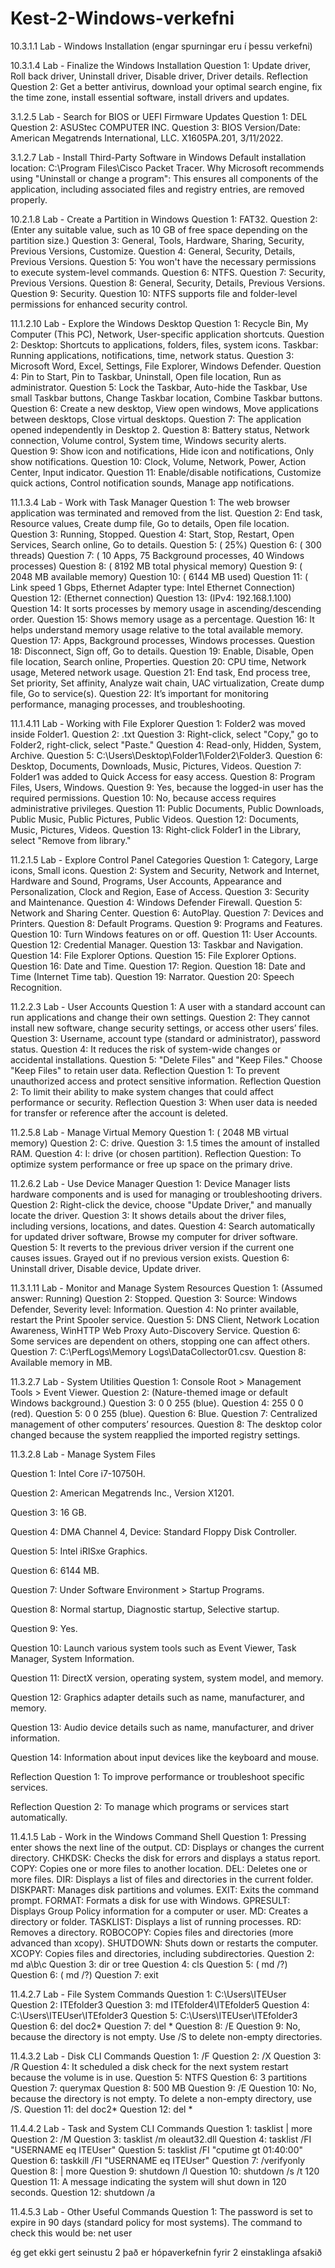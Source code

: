 # Kest-2-Windows-verkefni
10.3.1.1 Lab - Windows Installation (engar spurningar eru í þessu verkefni)

10.3.1.4 Lab - Finalize the Windows Installation
Question 1: Update driver, Roll back driver, Uninstall driver, Disable driver, Driver details.
Reflection Question 2: Get a better antivirus, download your optimal search engine, fix the time zone, install essential software, install drivers and updates.

3.1.2.5 Lab - Search for BIOS or UEFI Firmware Updates
Question 1: DEL
Question 2: ASUStec COMPUTER INC.
Question 3: BIOS Version/Date: American Megatrends International, LLC. X1605PA.201, 3/11/2022.

3.1.2.7 Lab - Install Third-Party Software in Windows
Default installation location: C:\Program Files\Cisco Packet Tracer.
Why Microsoft recommends using "Uninstall or change a program": This ensures all components of the application, including associated files and registry entries, are removed properly.

10.2.1.8 Lab - Create a Partition in Windows
Question 1: FAT32.
Question 2: (Enter any suitable value, such as 10 GB of free space depending on the partition size.)
Question 3: General, Tools, Hardware, Sharing, Security, Previous Versions, Customize.
Question 4: General, Security, Details, Previous Versions.
Question 5: You won't have the necessary permissions to execute system-level commands.
Question 6: NTFS.
Question 7: Security, Previous Versions.
Question 8: General, Security, Details, Previous Versions.
Question 9: Security.
Question 10: NTFS supports file and folder-level permissions for enhanced security control.

11.1.2.10 Lab - Explore the Windows Desktop
Question 1: Recycle Bin, My Computer (This PC), Network, User-specific application shortcuts.
Question 2: Desktop: Shortcuts to applications, folders, files, system icons. Taskbar: Running applications, notifications, time, network status.
Question 3: Microsoft Word, Excel, Settings, File Explorer, Windows Defender.
Question 4: Pin to Start, Pin to Taskbar, Uninstall, Open file location, Run as administrator.
Question 5: Lock the Taskbar, Auto-hide the Taskbar, Use small Taskbar buttons, Change Taskbar location, Combine Taskbar buttons.
Question 6: Create a new desktop, View open windows, Move applications between desktops, Close virtual desktops.
Question 7: The application opened independently in Desktop 2.
Question 8: Battery status, Network connection, Volume control, System time, Windows security alerts.
Question 9: Show icon and notifications, Hide icon and notifications, Only show notifications.
Question 10: Clock, Volume, Network, Power, Action Center, Input indicator.
Question 11: Enable/disable notifications, Customize quick actions, Control notification sounds, Manage app notifications.

11.1.3.4 Lab - Work with Task Manager
Question 1: The web browser application was terminated and removed from the list.
Question 2: End task, Resource values, Create dump file, Go to details, Open file location.
Question 3: Running, Stopped.
Question 4: Start, Stop, Restart, Open Services, Search online, Go to details.
Question 5: ( 25%)
Question 6: ( 300 threads)
Question 7: ( 10 Apps, 75 Background processes, 40 Windows processes)
Question 8: ( 8192 MB total physical memory)
Question 9: ( 2048 MB available memory)
Question 10: ( 6144 MB used)
Question 11: ( Link speed 1 Gbps, Ethernet Adapter type: Intel Ethernet Connection)
Question 12: (Ethernet connection)
Question 13: (IPv4: 192.168.1.100)
Question 14: It sorts processes by memory usage in ascending/descending order.
Question 15: Shows memory usage as a percentage.
Question 16: It helps understand memory usage relative to the total available memory.
Question 17: Apps, Background processes, Windows processes.
Question 18: Disconnect, Sign off, Go to details.
Question 19: Enable, Disable, Open file location, Search online, Properties.
Question 20: CPU time, Network usage, Metered network usage.
Question 21: End task, End process tree, Set priority, Set affinity, Analyze wait chain, UAC virtualization, Create dump file, Go to service(s).
Question 22: It’s important for monitoring performance, managing processes, and troubleshooting.

11.1.4.11 Lab - Working with File Explorer
Question 1: Folder2 was moved inside Folder1.
Question 2: .txt
Question 3: Right-click, select "Copy," go to Folder2, right-click, select "Paste."
Question 4: Read-only, Hidden, System, Archive.
Question 5: C:\Users<YourUsername>\Desktop\Folder1\Folder2\Folder3.
Question 6: Desktop, Documents, Downloads, Music, Pictures, Videos.
Question 7: Folder1 was added to Quick Access for easy access.
Question 8: Program Files, Users, Windows.
Question 9: Yes, because the logged-in user has the required permissions.
Question 10: No, because access requires administrative privileges.
Question 11: Public Documents, Public Downloads, Public Music, Public Pictures, Public Videos.
Question 12: Documents, Music, Pictures, Videos.
Question 13: Right-click Folder1 in the Library, select "Remove from library."

11.2.1.5 Lab - Explore Control Panel Categories
Question 1: Category, Large icons, Small icons.
Question 2: System and Security, Network and Internet, Hardware and Sound, Programs, User Accounts, Appearance and Personalization, Clock and Region, Ease of Access.
Question 3: Security and Maintenance.
Question 4: Windows Defender Firewall.
Question 5: Network and Sharing Center.
Question 6: AutoPlay.
Question 7: Devices and Printers.
Question 8: Default Programs.
Question 9: Programs and Features.
Question 10: Turn Windows features on or off.
Question 11: User Accounts.
Question 12: Credential Manager.
Question 13: Taskbar and Navigation.
Question 14: File Explorer Options.
Question 15: File Explorer Options.
Question 16: Date and Time.
Question 17: Region.
Question 18: Date and Time (Internet Time tab).
Question 19: Narrator.
Question 20: Speech Recognition.

11.2.2.3 Lab - User Accounts
Question 1: A user with a standard account can run applications and change their own settings.
Question 2: They cannot install new software, change security settings, or access other users’ files.
Question 3: Username, account type (standard or administrator), password status.
Question 4: It reduces the risk of system-wide changes or accidental installations.
Question 5: "Delete Files" and "Keep Files." Choose "Keep Files" to retain user data.
Reflection Question 1: To prevent unauthorized access and protect sensitive information.
Reflection Question 2: To limit their ability to make system changes that could affect performance or security.
Reflection Question 3: When user data is needed for transfer or reference after the account is deleted.

11.2.5.8 Lab - Manage Virtual Memory
Question 1: ( 2048 MB virtual memory)
Question 2: C: drive.
Question 3: 1.5 times the amount of installed RAM.
Question 4: I: drive (or chosen partition).
Reflection Question: To optimize system performance or free up space on the primary drive.

11.2.6.2 Lab - Use Device Manager
Question 1: Device Manager lists hardware components and is used for managing or troubleshooting drivers.
Question 2: Right-click the device, choose "Update Driver," and manually locate the driver.
Question 3: It shows details about the driver files, including versions, locations, and dates.
Question 4: Search automatically for updated driver software, Browse my computer for driver software.
Question 5: It reverts to the previous driver version if the current one causes issues. Grayed out if no previous version exists.
Question 6: Uninstall driver, Disable device, Update driver.

11.3.1.11 Lab - Monitor and Manage System Resources
Question 1: (Assumed answer: Running)
Question 2: Stopped.
Question 3: Source: Windows Defender, Severity level: Information.
Question 4: No printer available, restart the Print Spooler service.
Question 5: DNS Client, Network Location Awareness, WinHTTP Web Proxy Auto-Discovery Service.
Question 6: Some services are dependent on others, stopping one can affect others.
Question 7: C:\PerfLogs\Memory Logs\DataCollector01.csv.
Question 8: Available memory in MB.

11.3.2.7 Lab - System Utilities
Question 1: Console Root > Management Tools > Event Viewer.
Question 2: (Nature-themed image or default Windows background.)
Question 3: 0 0 255 (blue).
Question 4: 255 0 0 (red).
Question 5: 0 0 255 (blue).
Question 6: Blue.
Question 7: Centralized management of other computers’ resources.
Question 8: The desktop color changed because the system reapplied the imported registry settings.

11.3.2.8 Lab - Manage System Files

Question 1: Intel Core i7-10750H.

Question 2: American Megatrends Inc., Version X1201.

Question 3: 16 GB.

Question 4: DMA Channel 4, Device: Standard Floppy Disk Controller.

Question 5: Intel iRISxe Graphics.

Question 6: 6144 MB.

Question 7: Under Software Environment > Startup Programs.

Question 8: Normal startup, Diagnostic startup, Selective startup.

Question 9: Yes.

Question 10: Launch various system tools such as Event Viewer, Task Manager, System Information.

Question 11: DirectX version, operating system, system model, and memory.

Question 12: Graphics adapter details such as name, manufacturer, and memory.

Question 13: Audio device details such as name, manufacturer, and driver information.

Question 14: Information about input devices like the keyboard and mouse.

Reflection Question 1: To improve performance or troubleshoot specific services.

Reflection Question 2: To manage which programs or services start automatically.


11.4.1.5 Lab - Work in the Windows Command Shell
Question 1: Pressing enter shows the next line of the output.
CD: Displays or changes the current directory.
CHKDSK: Checks the disk for errors and displays a status report.
COPY: Copies one or more files to another location.
DEL: Deletes one or more files.
DIR: Displays a list of files and directories in the current folder.
DISKPART: Manages disk partitions and volumes.
EXIT: Exits the command prompt.
FORMAT: Formats a disk for use with Windows.
GPRESULT: Displays Group Policy information for a computer or user.
MD: Creates a directory or folder.
TASKLIST: Displays a list of running processes.
RD: Removes a directory.
ROBOCOPY: Copies files and directories (more advanced than xcopy).
SHUTDOWN: Shuts down or restarts the computer.
XCOPY: Copies files and directories, including subdirectories.
Question 2: md a\b\c
Question 3: dir or tree
Question 4: cls
Question 5: ( md /?)
Question 6: ( md /?)
Question 7: exit

11.4.2.7 Lab - File System Commands
Question 1: C:\Users\ITEUser
Question 2: ITEfolder3
Question 3: md ITEfolder4\ITEfolder5
Question 4: C:\Users\ITEUser\ITEfolder3
Question 5: C:\Users\ITEUser\ITEfolder3
Question 6: del doc2*
Question 7: del *
Question 8: /E
Question 9: No, because the directory is not empty. Use /S to delete non-empty directories.

11.4.3.2 Lab - Disk CLI Commands
Question 1: /F
Question 2: /X
Question 3: /R
Question 4: It scheduled a disk check for the next system restart because the volume is in use.
Question 5: NTFS
Question 6: 3 partitions
Question 7: querymax
Question 8: 500 MB
Question 9: /E
Question 10: No, because the directory is not empty. To delete a non-empty directory, use /S.
Question 11: del doc2*
Question 12: del *

11.4.4.2 Lab - Task and System CLI Commands
Question 1: tasklist | more
Question 2: /M
Question 3: tasklist /m oleaut32.dll
Question 4: tasklist /FI "USERNAME eq ITEUser"
Question 5: tasklist /FI "cputime gt 01:40:00"
Question 6: taskkill /FI "USERNAME eq ITEUser"
Question 7: /verifyonly
Question 8: | more
Question 9: shutdown /l
Question 10: shutdown /s /t 120
Question 11: A message indicating the system will shut down in 120 seconds.
Question 12: shutdown /a

11.4.5.3 Lab - Other Useful Commands
Question 1: The password is set to expire in 90 days (standard policy for most systems). The command to check this would be: net user <username>

ég get ekki gert seinustu 2 það er hópaverkefnin fyrir 2 einstaklinga afsakið

